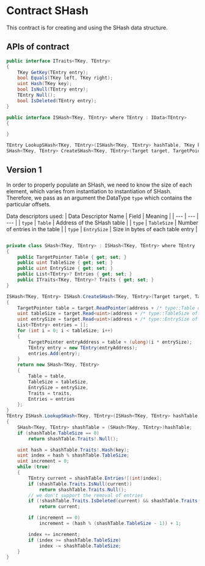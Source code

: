 # Contract SHash

This contract is for creating and using the SHash data structure.

## APIs of contract

```csharp
public interface ITraits<TKey, TEntry>
{
    TKey GetKey(TEntry entry);
    bool Equals(TKey left, TKey right);
    uint Hash(TKey key);
    bool IsNull(TEntry entry);
    TEntry Null();
    bool IsDeleted(TEntry entry);
}

public interface ISHash<TKey, TEntry> where TEntry : IData<TEntry>
{

}
```

``` csharp
TEntry LookupSHash<TKey, TEntry>(ISHash<TKey, TEntry> hashTable, TKey key) where TEntry : IData<TEntry>;
SHash<TKey, TEntry> CreateSHash<TKey, TEntry>(Target target, TargetPointer address, Target.TypeInfo type, ITraits<TKey, TEntry> traits) where TEntry : IData<TEntry>;
```

## Version 1

In order to properly populate an SHash, we need to know the size of each element, which varies from instantiation to instantiation of SHash. Therefore, we pass as an argument the DataType ```type``` which contains the particular offsets.

Data descriptors used:
| Data Descriptor Name | Field | Meaning |
| --- | --- | --- |
| `type` | `Table` | Address of the SHash table |
| `type` | `TableSize` | Number of entries in the table |
| `type` | `EntrySize` | Size in bytes of each table entry |

``` csharp

private class SHash<TKey, TEntry> : ISHash<TKey, TEntry> where TEntry : IData<TEntry>
{
    public TargetPointer Table { get; set; }
    public uint TableSize { get; set; }
    public uint EntrySize { get; set; }
    public List<TEntry>? Entries { get; set; }
    public ITraits<TKey, TEntry>? Traits { get; set; }
}

ISHash<TKey, TEntry> ISHash.CreateSHash<TKey, TEntry>(Target target, TargetPointer address, Target.TypeInfo type, ITraits<TKey, TEntry> traits)
{
    TargetPointer table = target.ReadPointer(address + /* type::Table offset */);
    uint tableSize = target.Read<uint>(address + /* type::TableSize offset */);
    uint entrySize = target.Read<uint>(address + /* type::EntrySize offset */);
    List<TEntry> entries = [];
    for (int i = 0; i < tableSize; i++)
    {
        TargetPointer entryAddress = table + (ulong)(i * entrySize);
        TEntry entry = new TEntry(entryAddress);
        entries.Add(entry);
    }
    return new SHash<TKey, TEntry>
    {
        Table = table,
        TableSize = tableSize,
        EntrySize = entrySize,
        Traits = traits,
        Entries = entries
    };
}
TEntry ISHash.LookupSHash<TKey, TEntry>(ISHash<TKey, TEntry> hashTable, TKey key)
{
    SHash<TKey, TEntry> shashTable = (SHash<TKey, TEntry>)hashTable;
    if (shashTable.TableSize == 0)
        return shashTable.Traits!.Null();

    uint hash = shashTable.Traits!.Hash(key);
    uint index = hash % shashTable.TableSize;
    uint increment = 0;
    while (true)
    {
        TEntry current = shashTable.Entries![(int)index];
        if (shashTable.Traits.IsNull(current))
            return shashTable.Traits.Null();
        // we don't support the removal of entries
        if (!shashTable.Traits.IsDeleted(current) && shashTable.Traits.Equals(key, shashTable.Traits.GetKey(current)))
            return current;

        if (increment == 0)
            increment = (hash % (shashTable.TableSize - 1)) + 1;

        index += increment;
        if (index >= shashTable.TableSize)
            index -= shashTable.TableSize;
    }
}
```
